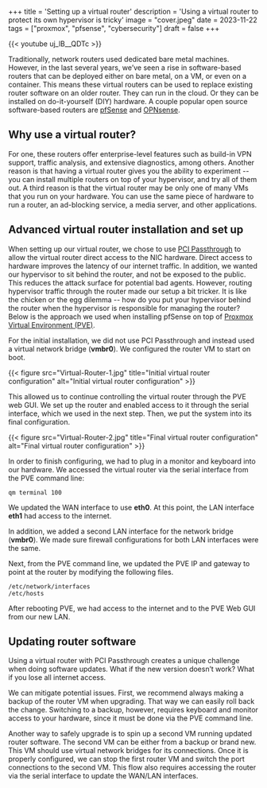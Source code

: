 +++
title = 'Setting up a virtual router'
description = 'Using a virtual router to protect its own hypervisor is tricky'
image = "cover.jpeg"
date = 2023-11-22
tags = ["proxmox", "pfsense", "cybersecurity"]
draft = false
+++

{{< youtube uj_lB__QDTc >}}

Traditionally, network routers used dedicated bare metal machines. However, in the last several
years, we’ve seen a rise in software-based routers that can be deployed either on bare metal, on a
VM, or even on a container. This means these virtual routers can be used to replace existing router
software on an older router. They can run in the cloud. Or they can be installed on do-it-yourself
(DIY) hardware. A couple popular open source software-based routers
are [pfSense](https://www.pfsense.org/) and [OPNsense](https://opnsense.org/).

## Why use a virtual router?

For one, these routers offer enterprise-level features such as build-in VPN support, traffic
analysis, and extensive diagnostics, among others. Another reason is that having a virtual router
gives you the ability to experiment -- you can install multiple routers on top of your hypervisor,
and try all of them out. A third reason is that the virtual router may be only one of many VMs that
you run on your hardware. You can use the same piece of hardware to run a router, an ad-blocking
service, a media server, and other applications.

## Advanced virtual router installation and set up

When setting up our virtual router, we chose to
use [PCI Passthrough](https://pve.proxmox.com/wiki/PCI(e)_Passthrough) to allow the virtual router
direct access to the NIC hardware. Direct access to hardware improves the latency of our internet
traffic. In addition, we wanted our hypervisor to sit behind the router, and not be exposed to the
public. This reduces the attack surface for potential bad agents. However, routing hypervisor
traffic through the router made our setup a bit tricker. It is like the chicken or the egg
dilemma -- how do you put your hypervisor behind the router when the hypervisor is responsible for
managing the router? Below is the approach we used when installing pfSense on top
of [Proxmox Virtual
Environment (PVE)](https://www.proxmox.com/en/proxmox-virtual-environment/overview).

For the initial installation, we did not use PCI Passthrough and instead used a virtual network
bridge (**vmbr0**). We configured the router VM to start on boot.

{{< figure src="Virtual-Router-1.jpg" title="Initial virtual router configuration" alt="Initial virtual router configuration" >}}

This allowed us to continue controlling the virtual router through the PVE web GUI. We set up the
router and enabled access to it through the serial interface, which we used in the next step. Then,
we put the system into its final configuration.

{{< figure src="Virtual-Router-2.jpg" title="Final virtual router configuration" alt="Final virtual router configuration" >}}

In order to finish configuring, we had to plug in a monitor and keyboard into our hardware. We
accessed the virtual router via the serial interface from the PVE command line:

```shell
qm terminal 100
```

We updated the WAN interface to use **eth0**. At this point, the LAN interface **eth1** had access
to the internet.

In addition, we added a second LAN interface for the network bridge (**vmbr0**). We made sure
firewall configurations for both LAN interfaces were the same.

Next, from the PVE command line, we updated the PVE IP and gateway to point at the router by
modifying the following files.

```shell
/etc/network/interfaces
/etc/hosts
```

After rebooting PVE, we had access to the internet and to the PVE Web GUI from our new LAN.

## Updating router software

Using a virtual router with PCI Passthrough creates a unique challenge when doing software updates.
What if the new version doesn’t work? What if you lose all internet access.

We can mitigate potential issues. First, we recommend always making a backup of the router VM when
upgrading. That way we can easily roll back the change. Switching to a backup, however, requires
keyboard and monitor access to your hardware, since it must be done via the PVE command line.

Another way to safely upgrade is to spin up a second VM running updated router software. The second
VM can be either from a backup or brand new. This VM should use virtual network bridges for its
connections. Once it is properly configured, we can stop the first router VM and switch the port
connections to the second VM. This flow also requires accessing the router via the serial interface
to update the WAN/LAN interfaces.

